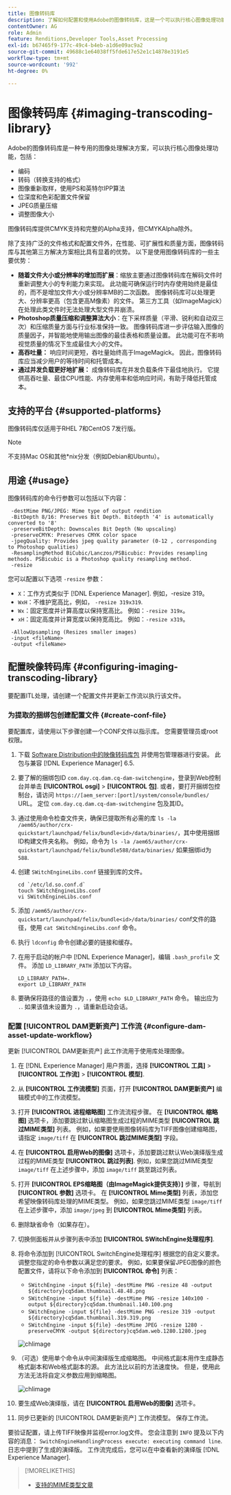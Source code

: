 ```yaml
---
title: 图像转码库
description: 了解如何配置和使用Adobe的图像转码库，这是一个可以执行核心图像处理功能（包括编码、转码、图像重新取样和图像大小调整）的图像处理解决方案。
contentOwner: AG
role: Admin
feature: Renditions,Developer Tools,Asset Processing
exl-id: b67465f9-177c-49c4-b4eb-a1d6e09ac9a2
source-git-commit: 49688c1e64038ff5fde617e52e1c14878e3191e5
workflow-type: tm+mt
source-wordcount: '992'
ht-degree: 0%

---
```


# 图像转码库 {#imaging-transcoding-library}

Adobe的图像转码库是一种专用的图像处理解决方案，可以执行核心图像处理功能，包括：

* 编码
* 转码（转换支持的格式）
* 图像重新取样，使用PS和英特尔IPP算法
* 位深度和色彩配置文件保留
* JPEG质量压缩
* 调整图像大小

图像转码库提供CMYK支持和完整的Alpha支持，但CMYKAlpha除外。

除了支持广泛的文件格式和配置文件外，在性能、可扩展性和质量方面，图像转码库与其他第三方解决方案相比具有显着的优势。 以下是使用图像转码库的一些主要优势：

* **随着文件大小或分辨率的增加而扩展**：缩放主要通过图像转码库在解码文件时重新调整大小的专利能力来实现。 此功能可确保运行时内存使用始终是最佳的，而不是增加文件大小或分辨率MB的二次函数。 图像转码库可以处理更大、分辨率更高（包含更高M像素）的文件。 第三方工具（如ImageMagick）在处理此类文件时无法处理大型文件并崩溃。
* **Photoshop质量压缩和调整算法大小**：在下采样质量（平滑、锐利和自动双三次）和压缩质量方面与行业标准保持一致。 图像转码库进一步评估输入图像的质量因子，并智能地使用输出图像的最佳表格和质量设置。 此功能可在不影响视觉质量的情况下生成最佳大小的文件。
* **高吞吐量：** 响应时间更短，吞吐量始终高于ImageMagick。 因此，图像转码库应当减少用户的等待时间和托管成本。
* **通过并发负载更好地扩展：** 成像转码库在并发负载条件下最佳地执行。 它提供高吞吐量、最佳CPU性能、内存使用率和低响应时间，有助于降低托管成本。

## 支持的平台 {#supported-platforms}

图像转码库仅适用于RHEL 7和CentOS 7发行版。

>[!NOTE]
>
>不支持Mac OS和其他*nix分发（例如Debian和Ubuntu）。

## 用途 {#usage}

图像转码库的命令行参数可以包括以下内容：

```shell
 -destMime PNG/JPEG: Mime type of output rendition
 -BitDepth 8/16: Preserves Bit Depth. Bitdepth '4' is automatically converted to '8'
 -preserveBitDepth: Downscales Bit Depth (No upscaling)
 -preserveCMYK: Preserves CMYK color space
 -jpegQuality: Provides jpeg quality parameter (0-12 , corresponding to Photoshop qualities)
 -ResamplingMethod BiCubic/Lanczos/PSBicubic: Provides resampling methods. PSBicubic is a Photoshop quality resampling method.
 -resize
```

您可以配置以下选项 `-resize` 参数：

* `X`：工作方式类似于 [!DNL Experience Manager]. 例如，-resize 319。
* `WxH`：不维护宽高比，例如， `-resize 319x319`.
* `Wx`：固定宽度并计算高度以保持宽高比。 例如：`-resize 319x`。
* `xH`：固定高度并计算宽度以保持宽高比。 例如：`-resize x319`。

```shell
 -AllowUpsampling (Resizes smaller images)
 -input <fileName>
 -output <fileName>
```

## 配置映像转码库 {#configuring-imaging-transcoding-library}

要配置ITL处理，请创建一个配置文件并更新工作流以执行该文件。

### 为提取的捆绑包创建配置文件 {#create-conf-file}

要配置库，请使用以下步骤创建一个CONF文件以指示库。 您需要管理员或root权限。

1. 下载 [Software Distribution中的映像转码库包](https://experience.adobe.com/#/downloads/content/software-distribution/en/aem.html?package=/content/software-distribution/en/details.html/content/dam/aem/public/adobe/packages/aem630/product/assets/aem-assets-imaging-transcoding-library-pkg) 并使用包管理器进行安装。 此包与兼容 [!DNL Experience Manager] 6.5.

1. 要了解的捆绑包ID `com.day.cq.dam.cq-dam-switchengine`，登录到Web控制台并单击 **[!UICONTROL osgi]** > **[!UICONTROL 包]**. 或者，要打开捆绑包控制台，请访问 `https://[aem_server:[port]/system/console/bundles/` URL。 定位 `com.day.cq.dam.cq-dam-switchengine` 包及其ID。

1. 通过使用命令检查文件夹，确保已提取所有必需的库 `ls -la /aem65/author/crx-quickstart/launchpad/felix/bundle<id>/data/binaries/`，其中使用捆绑ID构建文件夹名称。 例如，命令为 `ls -la /aem65/author/crx-quickstart/launchpad/felix/bundle588/data/binaries/` 如果捆绑id为 `588`.

1. 创建 `SWitchEngineLibs.conf` 链接到库的文件。

   ```shell
   cd `/etc/ld.so.conf.d`
   touch SWitchEngineLibs.conf
   vi SWitchEngineLibs.conf
   ```

1. 添加 `/aem65/author/crx-quickstart/launchpad/felix/bundle<id>/data/binaries/` conf文件的路径，使用 `cat SWitchEngineLibs.conf` 命令。

1. 执行 `ldconfig` 命令创建必要的链接和缓存。

1. 在用于启动的帐户中 [!DNL Experience Manager]，编辑 `.bash_profile` 文件。 添加 `LD_LIBRARY_PATH` 添加以下内容。

   ```shell
   LD_LIBRARY_PATH=.
   export LD_LIBRARY_PATH
   ```

1. 要确保将路径的值设置为 `.`，使用 `echo $LD_LIBRARY_PATH` 命令。 输出应为 `.`. 如果该值未设置为 `.`，请重新启动会话。

### 配置 [!UICONTROL DAM更新资产] 工作流 {#configure-dam-asset-update-workflow}

更新 [!UICONTROL DAM更新资产] 此工作流用于使用库处理图像。

1. 在 [!DNL Experience Manager] 用户界面，选择 **[!UICONTROL 工具]** > **[!UICONTROL 工作流]** > **[!UICONTROL 模型]**.

1. 从 **[!UICONTROL 工作流模型]** 页面，打开 **[!UICONTROL DAM更新资产]** 编辑模式中的工作流模型。

1. 打开 **[!UICONTROL 进程缩略图]** 工作流流程步骤。 在 **[!UICONTROL 缩略图]** 选项卡，添加要跳过默认缩略图生成过程的MIME类型 **[!UICONTROL 跳过MIME类型]** 列表。
例如，如果要使用图像转码库为TIFF图像创建缩略图，请指定 `image/tiff` 在 **[!UICONTROL 跳过MIME类型]** 字段。

1. 在 **[!UICONTROL 启用Web的图像]** 选项卡，添加要跳过默认Web演绎版生成过程的MIME类型 **[!UICONTROL 跳过列表]**. 例如，如果您跳过MIME类型 `image/tiff` 在上述步骤中，添加 `image/tiff` 跳至跳过列表。

1. 打开 **[!UICONTROL EPS缩略图（由ImageMagick提供支持）]** 步骤，导航到 **[!UICONTROL 参数]** 选项卡。 在 **[!UICONTROL Mime类型]** 列表，添加您希望映像转码库处理的MIME类型。 例如，如果您跳过MIME类型 `image/tiff` 在上述步骤中，添加 `image/jpeg` 到 **[!UICONTROL Mime类型]** 列表。

1. 删除缺省命令（如果存在）。

1. 切换侧面板并从步骤列表中添加 **[!UICONTROL SWitchEngine处理程序]**.

1. 将命令添加到 [!UICONTROL SwitchEngine处理程序] 根据您的自定义要求。 调整您指定的命令参数以满足您的要求。 例如，如果要保留JPEG图像的颜色配置文件，请将以下命令添加到 **[!UICONTROL 命令]** 列表：

   * `SWitchEngine -input ${file} -destMime PNG -resize 48 -output ${directory}cq5dam.thumbnail.48.48.png`
   * `SWitchEngine -input ${file} -destMime PNG -resize 140x100 -output ${directory}cq5dam.thumbnail.140.100.png`
   * `SWitchEngine -input ${file} -destMime PNG -resize 319 -output ${directory}cq5dam.thumbnail.319.319.png`
   * `SWitchEngine -input ${file} -destMime JPEG -resize 1280 -preserveCMYK -output ${directory}cq5dam.web.1280.1280.jpeg`

   ![chlimage](assets/chlimage_1-199.png)

1. （可选）使用单个命令从中间演绎版生成缩略图。 中间格式副本用作生成静态格式副本和Web格式副本的源。 此方法比以前的方法速度快。 但是，使用此方法无法将自定义参数应用到缩略图。

   ![chlimage](assets/chlimage_1-200.png)

1. 要生成Web演绎版，请在 **[!UICONTROL 启用Web的图像]** 选项卡。

1. 同步已更新的 [!UICONTROL DAM更新资产] 工作流模型。 保存工作流。

要验证配置，请上传TIFF映像并监视error.log文件。 您会注意到 `INFO` 提及以下内容的消息： `SwitchEngineHandlingProcess execute: executing command line`. 日志中提到了生成的演绎版。 工作流完成后，您可以在中查看新的演绎版 [!DNL Experience Manager].

>[!MORELIKETHIS]
>
>* [支持的MIME类型文章](assets-formats.md#supported-image-transcoding-library)
